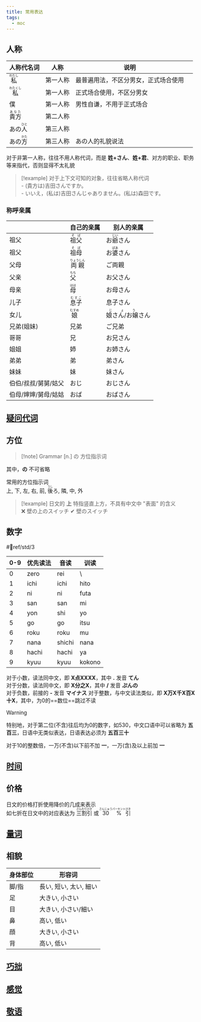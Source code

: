 ```yaml
---
title: 常用表达
tags:
  - moc
---
```

## 人称  

| 人称代名词                       | 人称   | 说明                 |     |
| --------------------------- | ---- | ------------------ | --- |
| <ruby>私<rt>わたし</rt></ruby>  | 第一人称 | 最普遍用法，不区分男女，正式场合使用 |     |
| <ruby>私<rt>わたくし</rt></ruby> | 第一人称 | 正式场合使用，不区分男女       |     |
| 僕                           | 第一人称 | 男性自谦，不用于正式场合       |     |
| <ruby>貴方<rt>あなた</rt></ruby> | 第二人称 |                    |     |
| あの<ruby>人<rt>ひと</rt></ruby> | 第三人称 |                    |     |
| あの<ruby>方<rt>かた</rt></ruby> | 第三人称 | あの人的礼貌说法           |     |
对于非第一人称，往往不用人称代词，而是 **姓+さん**、**姓+君**、对方的职业、职务等来指代，否则显得不太礼貌  

> [!example] 对于上下文可知的对象，往往省略人称代词  
> \- (貴方は)吉田さんですか。  
> \- いいえ，(私は)吉田さんじゃありません。(私は)森田です。  

### 称呼亲属

|             | 自己的亲属                         | 别人的亲属                             |
| ----------- | ----------------------------- | --------------------------------- |
| 祖父          | <ruby>祖父<rt>そば</rt></ruby>    | お<ruby>爺<rt>じい</rt></ruby>さん      |
| 祖父          | <ruby>祖母<rt>そぼ</rt></ruby>    | お<ruby>婆<rt>ばあ</rt></ruby>さん      |
| 父母          | <ruby>両親<rt>りょうしん</rt></ruby> | ご両親                               |
| 父亲          | <ruby>父<rt>ちち</rt></ruby>     | お父さん                              |
| 母亲          | <ruby>母<rt>はは</rt></ruby>     | お母さん                              |
| 儿子          | <ruby>息子<rt>むすこ</rt></ruby>   | 息子さん                              |
| 女儿          | <ruby>娘<rt>むすめ</rt></ruby>    | <ruby>娘さん/お嬢<rt>じょう</rt>さん</ruby> |
| 兄弟(姐妹)      | 兄弟                            | ご兄弟                               |
| 哥哥          | 兄                             | お兄さん                              |
| 姐姐          | 姉                             | お姉さん                              |
| 弟弟          | 弟                             | 弟さん                               |
| 妹妹          | 妹                             | 妹さん                               |
| 伯伯/叔叔/舅舅/姑父 | おじ                            | おじさん                              |
| 伯母/婶婶/舅母/姑姑 | おば                            | おばさん                              |

## [疑问代词](疑问代词.md)

## 方位  

> [!note] Grammar
> [n.] の 方位指示词

其中，**の** 不可省略  

常用的方位指示词  
上, 下, 左, 右, 前, <ruby>後<rt>うし</rt></ruby>ろ, 隣, 中, 外  

> [!example] 日文的 **上** 特指竖直上方，不具有中文中 "表面" 的含义  
> ❌ 壁の上のスイッチ
> ✔ 壁のスイッチ

## 数字  

 #📖ref/std/3

| 0-9 | 优先读法  | 音读     | 训读     |
| --- | ----- | ------ | ------ |
| 0   | zero  | rei    | \\     |
| 1   | ichi  | ichi   | hito   |
| 2   | ni    | ni     | futa   |
| 3   | san   | san    | mi     |
| 4   | yon   | shi    | yo     |
| 5   | go    | go     | itsu   |
| 6   | roku  | roku   | mu     |
| 7   | nana  | shichi | nana   |
| 8   | hachi | hachi  | ya     |
| 9   | kyuu  | kyuu   | kokono |

对于小数，读法同中文，即 **X点XXXX**，其中 **.** 发音 **てん**  
对于分数，读法同中文，即 **X分之X**，其中 **/** 发音 **ぷんの**  
对于负数，前接的 **-** 发音 **マイナス**
对于整数，与中文读法类似，即 **X万X千X百X十X**，其中，为0的==数位==跳过不读  
> [!warning]
> 特别地，对于第二位(不含)往后均为0的数字，如530，中文口语中可以省略为 **五百三**，日语中无类似表达，日语表达必须为 **五百三十**  

对于10的整数倍，一万(不含)以下前不加 **一**，一万(含)及以上前加 **一**  

## [时间](时间.md)

## 价格  

日文的价格打折使用降价的几成来表示  
如七折在日文中的对应表达为 <ruby>三<rt>さん</rt>割<rt>わり</rt>引<rt>びき</rt></ruby> 或 <ruby>30<rt>さんじゅう</rt>%<rt>パーセント</rt>引<rt>びき</rt></ruby>  

## [量词](量词.md)

## 相貌  

|身体部位|形容词|
|-|-|
|脚/指|長い, 短い, 太い, 細い|
|足|大きい, 小さい|
|目|大きい, 小さい/細い|
|鼻|高い, 低い|
|顔|大きい, 小さい|
|背|高い, 低い|

## [巧拙](巧拙.md)

## [感觉](感觉.md)

## [敬语](敬语.md)
